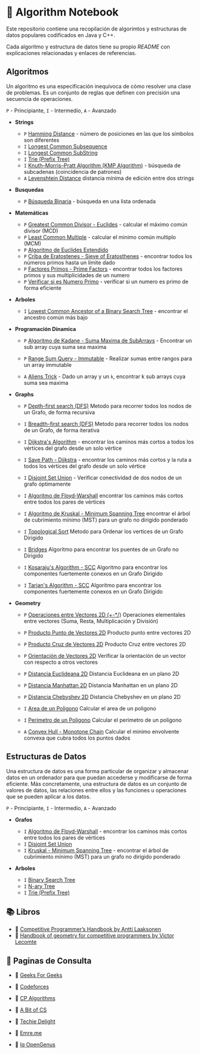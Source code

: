 # :pushpin: Algorithm Notebook

Este repositorio contiene una recopilación de algorimtos y estructuras de datos populares codificados en Java y C++.

Cada algoritmo y estructura de datos tiene su propio _README_ con explicaciones relacionadas y enlaces de referencias.

## Algoritmos

Un algoritmo es una especificación inequívoca de cómo resolver una clase de problemas. Es un conjunto de reglas que definen con precisión una secuencia de operaciones.

`P` - Principiante, `I` - Intermedio, `A` - Avanzado

* **Strings**
    * `P` [Hamming Distance](https://github.com/LuisMBaezCo/AlgorithmNotebook/tree/master/String/Hamming%20Distance) - número de posiciones en las que los símbolos son diferentes
    * `I` [Longest Common Subsequence](https://github.com/LuisMBaezCo/AlgorithmNotebook/tree/master/String/Longest%20Common%20Subsequence)
    * `I` [Longest Common SubString](https://github.com/LuisMBaezCo/AlgorithmNotebook/tree/master/String/Longest%20Common%20SubString)
    * `I` [Trie (Prefix Tree)](https://github.com/LuisMBaezCo/AlgorithmNotebook/tree/master/String/Trie)
    * `I` [Knuth–Morris–Pratt Algorithm (KMP Algorithm)](https://github.com/LuisMBaezCo/AlgorithmNotebook/tree/master/String/KMP) - búsqueda de subcadenas (coincidencia de patrones) 
    * `A` [Levenshtein Distance](https://github.com/LuisMBaezCo/AlgorithmNotebook/tree/master/String/Levenshtein%20Distance) distancia mínima de edición entre dos strings

* **Busquedas**
    * `P` [Búsqueda Binaria](https://github.com/LuisMBaezCo/AlgorithmNotebook/tree/master/Binary%20Search) -  búsqueda en una lista ordenada

* **Matemáticas**
    * `P` [Greatest Common Divisor - Euclides](https://github.com/LuisMBaezCo/AlgorithmNotebook/tree/master/Number%20Theory/GCD%20%26%20LCM) - calcular el máximo común divisor (MCD)
    * `P` [Least Common Multiple](https://github.com/LuisMBaezCo/AlgorithmNotebook/tree/master/Number%20Theory/GCD%20%26%20LCM) - calcular el minimo común multiplo (MCM)
    * `P` [Algoritmo de Euclides Extendido](https://github.com/LuisMBaezCo/AlgorithmNotebook/tree/master/Number%20Theory/GCD%20%26%20LCM)
    * `P` [Criba de Eratostenes - Sieve of Eratosthenes](https://github.com/LuisMBaezCo/AlgorithmNotebook/tree/master/Number%20Theory/Prime%20Numbers) - encontrar todos los números primos hasta un límite dado
    * `P` [Factores Primos - Prime Factors](https://github.com/LuisMBaezCo/AlgorithmNotebook/tree/master/Number%20Theory/Prime%20Numbers) - encontrar todos los factores primos y sus multiplicidades de un numero
    * `P` [Verificar si es Numero Primo](https://github.com/LuisMBaezCo/AlgorithmNotebook/tree/master/Number%20Theory/Prime%20Numbers) - verificar si un numero es primo de forma eficiente

* **Arboles**
    * `I` [Lowest Common Ancestor of a Binary Search Tree](https://github.com/LuisMBaezCo/AlgorithmNotebook/tree/master/Tree/Lowest%20Common%20Ancestor%20-%20BST) - encontrar el ancestro común más bajo

* **Programación Dinamica**
    * `P` [Algoritmo de Kadane - Suma Maxima de SubArrays](https://github.com/LuisMBaezCo/AlgorithmNotebook/tree/master/Dynamic%20Programming/Algoritmo%20de%20Kadane%20-%20Suma%20Maxima%20de%20SubArrays) - Encontrar un sub array cuya suma sea maxima
    * `P` [Range Sum Query - Immutable](https://github.com/LuisMBaezCo/AlgorithmNotebook/tree/master/Dynamic%20Programming/Range%20Sum%20Query%20-%20Immutable) - Realizar sumas entre rangos para un array immutable

    * `A` [Aliens Trick](https://github.com/LuisMBaezCo/AlgorithmNotebook/tree/master/Dynamic%20Programming/Aliens%20Trick) - Dado un array y un `k`, encontrar k sub arrays cuya suma sea maxima

* **Graphs**
    * `P` [Depth-first search (DFS)](https://github.com/LuisMBaezCo/AlgorithmNotebook/tree/master/Graph/dfs) Metodo para recorrer todos los nodos de un Grafo, de forma recursiva

    * `I` [Breadth-first search (DFS)](https://github.com/LuisMBaezCo/AlgorithmNotebook/tree/master/Graph/bfs) Metodo para recorrer todos los nodos de un Grafo, de forma iterativa

    * `I` [Dijkstra's Algorithm](https://github.com/LuisMBaezCo/AlgorithmNotebook/tree/master/Graph/Dijkstra) - encontrar los caminos más cortos a todos los vértices del grafo desde un solo vértice

    * `I` [Save Path - Dijkstra](https://github.com/LuisMBaezCo/AlgorithmNotebook/tree/master/Graph/Save%20Path%20-%20Dijkstra) - encontrar los caminos más cortos y la ruta a todos los vértices del grafo desde un solo vértice

    * `I` [Disjoint Set Union](https://github.com/LuisMBaezCo/AlgorithmNotebook/tree/master/Graph/Disjoint%20Set%20Union) - Verificar conectividad de dos nodos de un grafo óptimamente

    * `I` [Algoritmo de Floyd-Warshall](https://github.com/LuisMBaezCo/AlgorithmNotebook/tree/master/Graph/Algoritmo%20de%20Floyd-Warshall) encontrar los caminos más cortos entre todos los pares de vértices

    * `I` [Algoritmo de Kruskal - Minimum Spanning Tree](https://github.com/LuisMBaezCo/AlgorithmNotebook/tree/master/Graph/Kruskal%20-%20Minimum%20Spanning%20Tree) encontrar el árbol de cubrimiento mínimo (MST) para un grafo no dirigido ponderado

    * `I` [Topological Sort](https://github.com/LuisMBaezCo/AlgorithmNotebook/tree/master/Graph/Topological%20Sort) Metodo para Ordenar los vertices de un Grafo Dirigido

    * `I` [Bridges](https://github.com/LuisMBaezCo/AlgorithmNotebook/tree/master/Graph/Bridges) Algoritmo para encontrar los puentes de un Grafo no Dirigido

    * `I` [Kosaraju's Algorithm - SCC](https://github.com/LuisMBaezCo/AlgorithmNotebook/tree/master/Graph/Strongly%20Connected%20Components/Kosaraju's%20Algorithm) Algoritmo para encontrar los componentes fuertemente conexos en un Grafo Dirigido

    * `I` [Tarjan's Algorithm - SCC](https://github.com/LuisMBaezCo/AlgorithmNotebook/tree/master/Graph/Strongly%20Connected%20Components/Tarjan's%20Algorithm) Algoritmo para encontrar los componentes fuertemente conexos en un Grafo Dirigido

* **Geometry**
    * `P` [Operaciones entre Vectores 2D (+-*/)](https://github.com/LuisMBaezCo/AlgorithmNotebook/tree/master/Geometry/Vector%202D) Operaciones elementales entre vectores (Suma, Resta, Multiplicación y División)

    * `P` [Producto Punto de Vectores 2D](https://github.com/LuisMBaezCo/AlgorithmNotebook/tree/master/Geometry/Vector%202D) Producto punto entre vectores 2D

    * `P` [Producto Cruz de Vectores 2D](https://github.com/LuisMBaezCo/AlgorithmNotebook/tree/master/Geometry/Vector%202D) Producto Cruz entre vectores 2D

    * `P` [Orientación de Vectores 2D](https://github.com/LuisMBaezCo/AlgorithmNotebook/tree/master/Geometry/Vector%202D) Verificar la orientación de un vector con respecto a otros vectores

    * `P` [Distancia Euclideana 2D](https://github.com/LuisMBaezCo/AlgorithmNotebook/tree/master/Geometry/Vector%202D) Distancia Euclideana en un plano 2D

    * `P` [Distancia Manhattan 2D](https://github.com/LuisMBaezCo/AlgorithmNotebook/tree/master/Geometry/Vector%202D) Distancia Manhattan en un plano 2D

    * `P` [Distancia Chebyshev 2D](https://github.com/LuisMBaezCo/AlgorithmNotebook/tree/master/Geometry/Vector%202D) Distancia Chebyshev en un plano 2D

    * `I` [Area de un Poligono](https://github.com/LuisMBaezCo/AlgorithmNotebook/tree/master/Geometry/Vector%202D) Calcular el area de un poligono

    * `I` [Perimetro de un Poligono](https://github.com/LuisMBaezCo/AlgorithmNotebook/tree/master/Geometry/Vector%202D) Calcular el perimetro de un poligono
    
    * `A` [Convex Hull - Monotone Chain](https://github.com/LuisMBaezCo/AlgorithmNotebook/tree/master/Geometry/Convex%20Hull/Monotone%20Chain) Calcular el minimo envolvente convexa que cubra todos los puntos dados


## Estructuras de Datos

Una estructura de datos es una forma particular de organizar y almacenar datos en un ordenador para que puedan accederse y modificarse de forma eficiente. Más concretamente, una estructura de datos es un conjunto de valores de datos, las relaciones entre ellos y las funciones u operaciones que se pueden aplicar a los datos.

`P` - Principiante, `I` - Intermedio, `A` - Avanzado

* **Grafos**
    * `I` [Algoritmo de Floyd-Warshall](https://github.com/LuisMBaezCo/AlgorithmNotebook/tree/master/Graph/Algoritmo%20de%20Floyd-Warshall) - encontrar los caminos más cortos entre todos los pares de vértices
    * `I` [Disjoint Set Union](https://github.com/LuisMBaezCo/AlgorithmNotebook/tree/master/Graph/Disjoint%20Set%20Union)
    * `I` [Kruskal - Minimum Spanning Tree](https://github.com/LuisMBaezCo/AlgorithmNotebook/tree/master/Graph/Kruskal%20-%20Minimum%20Spanning%20Tree) - encontrar el árbol de cubrimiento mínimo (MST) para un grafo no dirigido ponderado

* **Arboles**
    * `I` [Binary Search Tree](https://github.com/LuisMBaezCo/AlgorithmNotebook/tree/master/Tree/%20Binary%20Search%20Tree)
    * `I` [N-ary Tree](https://github.com/LuisMBaezCo/AlgorithmNotebook/tree/master/Tree/%20N-ary%20Tree)
    * `I` [Trie (Prefix Tree)](https://github.com/LuisMBaezCo/AlgorithmNotebook/tree/master/String/Trie)

## :books: Libros

* :blue_book: [Competitive Programmer’s Handbook by Antti Laaksonen](https://cses.fi/book/book.pdf)
* :blue_book: [Handbook of geometry for competitive programmers by Victor Lecomte](https://vlecomte.github.io/cp-geo.pdf)

## :bookmark_tabs: Paginas de Consulta

* :bookmark: [Geeks For Geeks](https://www.geeksforgeeks.org)

* :bookmark: [Codeforces](https://codeforces.com/blog/entry/57282)

* :bookmark: [CP Algorithms](https://cp-algorithms.com/)

* :bookmark: [A Bit of CS](https://abitofcs.blogspot.com/)

* :bookmark: [Techie Delight](https://www.techiedelight.com/)

* :bookmark: [Emre.me](https://emre.me/)

* :bookmark: [Iq OpenGenus](https://iq.opengenus.org/)